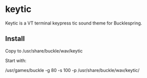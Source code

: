 # keytic
Keytic is a VT terminal keypress tic sound theme for Bucklespring.

## Install

Copy to /usr/share/buckle/wav/keytic

Start with:

/usr/games/buckle -g 80 -s 100 -p /usr/share/buckle/wav/keytic/
